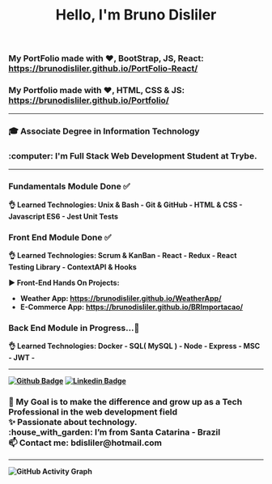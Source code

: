 <h1 align="center"> Hello, I'm Bruno Disliler </h1> <br>

### My PortFolio made with ❤️, BootStrap, JS, React: https://brunodisliler.github.io/PortFolio-React/
### My Portfolio made with ❤️, HTML, CSS & JS: https://brunodisliler.github.io/Portfolio/ <hr>

 <h3>🎓 Associate Degree in Information Technology</h3>
 <h3>:computer: I'm Full Stack Web Development Student at Trybe. </h3><hr>

### <b> Fundamentals Module Done <b> ✅
👌<b> Learned Technologies: Unix & Bash - Git & GitHub - HTML & CSS - Javascript ES6 - Jest Unit Tests <b> <br>
 
### <b> Front End Module Done <b> ✅
👌<b> Learned Technologies: Scrum & KanBan - React - Redux - React Testing Library - ContextAPI & Hooks <b> <br>
 
▶️ Front-End Hands On Projects: 
 - Weather App: https://brunodisliler.github.io/WeatherApp/
 - E-Commerce App: https://brunodisliler.github.io/BRImportacao/
  
### <b> Back End Module in Progress...🌱 <b>
👌 <b> Learned Technologies: Docker - SQL( MySQL ) - Node - Express - MSC - JWT - <hr>

  [![Github Badge](https://img.shields.io/badge/-Github-000?style=flat-square&logo=Github&logoColor=white&link=https://github.com/BrunoDisliler/BrunoDisliler/blob/main/ABOUTME.md)](https://github.com/BrunoDisliler/BrunoDisliler/blob/main/ABOUTME.md) [![Linkedin Badge](https://img.shields.io/badge/-LinkedIn-blue?style=flat-square&logo=Linkedin&logoColor=white&link=https://www.linkedin.com/in/brunodisliler/)]( https://www.linkedin.com/in/brunodisliler/) 
  <h3>
  🎯 My Goal is to make the difference and grow up as a Tech Professional in the web development field <br>
  ✨ Passionate about technology. <br>
  :house_with_garden: I’m from Santa Catarina - Brazil <br>
  📫 Contact me: bdisliler@hotmail.com <br>
 </h3><hr>
 
  ![GitHub Activity Graph](https://activity-graph.herokuapp.com/graph?username=BrunoDisliler&theme=dracula&hide_border=true)
